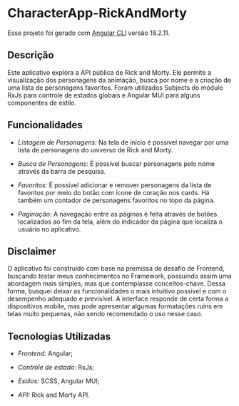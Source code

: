 # CharacterApp-RickAndMorty

Esse projeto foi gerado com [Angular CLI](https://github.com/angular/angular-cli) versão 18.2.11.

## Descrição

Este aplicativo explora a API pública de Rick and Morty. Ele permite a visualização dos personagens da animação, busca por nome e a criação de uma lista de personagens favoritos. Foram utilizados Subjects do módulo RxJs para controle de estados globais e Angular MUI para alguns componentes de estilo.

## Funcionalidades

- *Listagem de Personagens:* Na tela de início é possível navegar por uma lista de personagens do universo de Rick and Morty.

- *Busca de Personagens:* É possível buscar personagens pelo nome através da barra de pesquisa.

- *Favoritos:* É possível adicionar e remover personagens da lista de favoritos por meio do botão com ícone de coração nos cards. Há também um contador de personagens favoritos no topo da página. 

- *Paginação:* A navegação entre as páginas é feita através de botões localizados ao fim da tela, além do indicador da página que localiza o usuário no aplicativo.

## Disclaimer

O aplicativo foi construído com base na premissa de desafio de Frontend, buscando testar meus conhecimentos no Framework, possuindo assim uma abordagem mais simples, mas que contemplasse conceitos-chave. Dessa forma, busquei deixar as funcionalidades o mais intuitivo possível e com o desempenho adequado e previsível. A interface responde de certa forma a dispositivos mobile, mas pode apresentar algumas formatações ruins em telas muito pequenas, não sendo recomendado o uso nesse caso.

## Tecnologias Utilizadas

- *Frontend:* Angular;

- *Controle de estado:* RxJs;

- *Estilos:* SCSS, Angular MUI;

- *API:* Rick and Morty API.